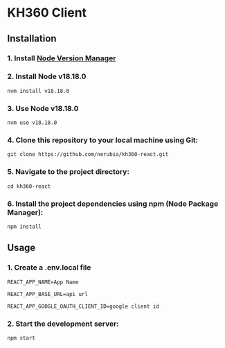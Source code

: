 # KH360 Client

## Installation

### 1. Install [Node Version Manager](https://github.com/nvm-sh/nvm)

### 2. Install Node v18.18.0

```
nvm install v18.18.0
```

### 3. Use Node v18.18.0

```
nvm use v18.18.0
```

### 4. Clone this repository to your local machine using Git:

```
git clone https://github.com/nerubia/kh360-react.git
```

### 5. Navigate to the project directory:

```
cd kh360-react
```

### 6. Install the project dependencies using npm (Node Package Manager):

```
npm install
```

## Usage

### 1. Create a .env.local file

```
REACT_APP_NAME=App Name

REACT_APP_BASE_URL=api url

REACT_APP_GOOGLE_OAUTH_CLIENT_ID=google client id
```

### 2. Start the development server:

```
npm start
```

